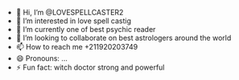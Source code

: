 - 👋 Hi, I’m @LOVESPELLCASTER2
- 👀 I’m interested in love spell castig
- 🌱 I’m currently one of best psychic reader 
- 💞️ I’m looking to collaborate on best astrologers around the world
- 📫 How to reach me +211920203749
- 😄 Pronouns: ...
- ⚡ Fun fact: witch doctor strong and powerful

<!---
LOVESPELLCASTER2/LOVESPELLCASTER2 is a ✨ special ✨ repository because its `README.md` (this file) appears on your GitHub profile.
You can click the Preview link to take a look at your changes.
--->

